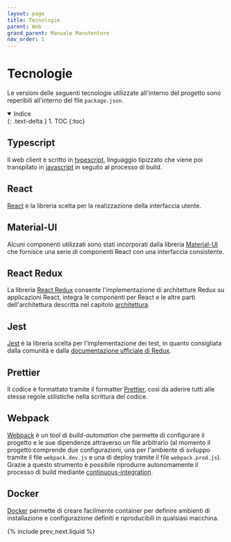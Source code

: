 ```yaml
---
layout: page
title: Tecnologie
parent: Web
grand_parent: Manuale Manutentore
nav_order: 1
---
```


# Tecnologie

Le versioni delle seguenti tecnologie utilizzate all'interno del progetto sono reperibili all'interno del file `package.json`.

<details open markdown="block">
  <summary>
    Indice
  </summary>
  {: .text-delta }
1. TOC
{:toc}
</details>

## Typescript

Il web client è scritto in [typescript](https://www.typescriptlang.org/), linguaggio tipizzato che viene poi transpilato in [javascript](https://www.javascript.com/) in seguito al processo di build.

## React

[React](https://reactjs.org/) è la libreria scelta per la realizzazione della interfaccia utente.

## Material-UI

Alcuni componenti utilizzati sono stati incorporati dalla libreria [Material-UI](https://material-ui.com/) che fornisce una serie di componenti React con una interfaccia consistente.

## React Redux

La libreria [React Redux](https://react-redux.js.org/) consente l'implementazione di architetture Redux su applicazioni React, integra le componenti per React e le altre parti dell'architettura descritta nel capitolo [architettura](architettura).

## Jest

[Jest](https://jestjs.io/) è la libreria scelta per l'implementazione dei test, in quanto consigliata dalla comunità e dalla [documentazione ufficiale di Redux](https://redux.js.org/recipes/writing-tests).

## Prettier

Il codice è formattato tramite il formatter [Prettier](https://prettier.io/), così da aderire tutti alle stesse regole stilistiche nella scrittura del codice.

## Webpack

[Webpack](https://webpack.js.org/) è un tool di _build-automation_ che permette di configurare il progetto e le sue dipendenze attraverso un file arbitrario (al momento il progetto comprende due configurazioni, una per l'ambiente di sviluppo tramite il file `webpack.dev.js` e una di deploy tramite il file `webpack.prod.js`). Grazie a questo strumento è possibile riprodurre autonomamente il processo di build mediante [continuous-integration](/glossario#continuous-integration).

## Docker

[Docker](https://www.docker.com/) permette di creare facilmente container per definire ambienti di installazione e configurazione definiti e riproducibili in qualsiasi macchina.

{% include prev_next.liquid %}
